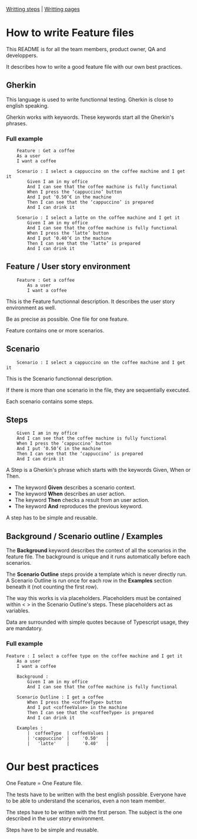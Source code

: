 [Writting steps](../step_definitions) | [Writting pages](../pages)

# How to write Feature files

This README is for all the team members, product owner, QA and developpers.

It describes how to write a good feature file with our own best practices.

## Gherkin

This language is used to write functionnal testing.
Gherkin is close to english speaking.

Gherkin works with keywords. These keywords start all the Gherkin's phrases.

### Full example

```Gherkin
    Feature : Get a coffee
	As a user
	I want a coffee

	Scenario : I select a cappuccino on the coffee machine and I get it
	    Given I am in my office
	    And I can see that the coffee machine is fully functional
	    When I press the ‘cappuccino’ button
	    And I put ‘0.50’€ in the machine
	    Then I can see that the ‘cappuccino’ is prepared
	    And I can drink it

	Scenario : I select a latte on the coffee machine and I get it
	    Given I am in my office
	    And I can see that the coffee machine is fully functional
	    When I press the ‘latte’ button
	    And I put ‘0.40’€ in the machine
	    Then I can see that the ‘latte’ is prepared
	    And I can drink it
```

## Feature / User story environment

```Gherkin
    Feature : Get a coffee
        As a user
        I want a coffee
```

This is the Feature functionnal description.
It describes the user story environment as well.

Be as precise as possible.
One file for one feature.

Feature contains one or more scenarios.

## Scenario

```Gherkin
    Scenario : I select a cappuccino on the coffee machine and I get it
```

This is the Scenario functionnal description.

If there is more than one scenario in the file, they are sequentially executed.

Each scenario contains some steps.

## Steps

```Gherkin
    Given I am in my office
    And I can see that the coffee machine is fully functional
    When I press the ‘cappuccino’ button
    And I put ‘0.50’€ in the machine
    Then I can see that the ‘cappuccino’ is prepared
    And I can drink it
```

A Step is a Gherkin's phrase which starts with the keywords Given, When or Then.

* The keyword **Given** describes a scenario context.
* The keyword **When** describes an user action.
* The keyword **Then** checks a result from an user action.
* The keyword **And** reproduces the previous keyword.

A step has to be simple and reusable.

## Background / Scenario outline / Examples

The **Background** keyword describes the context of all the scenarios in the feature file.
The background is unique and it runs automatically before each scenarios.

The **Scenario Outline** steps provide a template which is never directly run. A Scenario Outline is run once for each row in the **Examples** section beneath it (not counting the first row).

The way this works is via placeholders. Placeholders must be contained within < > in the Scenario Outline's steps. These placeholders act as variables.

Data are surrounded with simple quotes because of Typescript usage, they are mandatory.

### Full example

```Gherkin
Feature : I select a coffee type on the coffee machine and I get it
    As a user
    I want a coffee

    Background :
        Given I am in my office
        And I can see that the coffee machine is fully functional

    Scenario Outline : I get a coffee
        When I press the <coffeeType> button
        And I put <coffeeValue> in the machine
        Then I can see that the <coffeeType> is prepared
        And I can drink it

    Examples :
        |  coffeeType  | coffeeValues |
        | 'cappuccino' |     '0.50'   |
        |   'latte'    |     '0.40'   |
```

# Our best practices

One Feature = One Feature file.

The tests have to be written with the best english possible. Everyone have to be able to understand the scenarios, even a non team member.

The steps have to be written with the first person. The subject is the one described in the user story environment.

Steps have to be simple and reusable.
